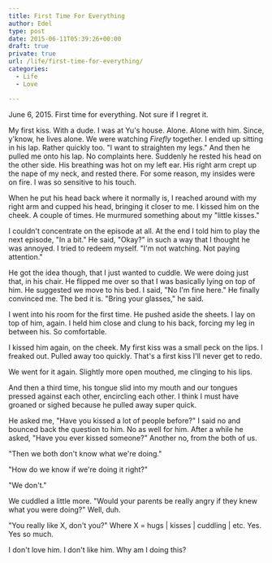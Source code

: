 ```yaml
---
title: First Time For Everything
author: Edel
type: post
date: 2015-06-11T05:39:26+00:00
draft: true
private: true
url: /life/first-time-for-everything/
categories:
  - Life
  - Love

---
```

June 6, 2015. First time for everything. Not sure if I regret it.

My first kiss. With a dude. I was at Yu's house. Alone. Alone with him. Since, y'know, he lives alone. We were watching _Firefly_ together. I ended up sitting in his lap. Rather quickly too. "I want to straighten my legs." And then he pulled me onto his lap. No complaints here. Suddenly he rested his head on the other side. His breathing was hot on my left ear. His right arm crept up the nape of my neck, and rested there. For some reason, my insides were on fire. I was so sensitive to his touch.

When he put his head back where it normally is, I reached around with my right arm and cupped his head, bringing it closer to me. I kissed him on the cheek. A couple of times. He murmured something about my "little kisses."

I couldn't concentrate on the episode at all. At the end I told him to play the next episode, "In a bit." He said, "Okay?" in such a way that I thought he was annoyed. I tried to redeem myself. "I'm not watching. Not paying attention."

He got the idea though, that I just wanted to cuddle. We were doing just that, in his chair. He flipped me over so that I was basically lying on top of him. He suggested we move to his bed. I said, "No I'm fine here." He finally convinced me. The bed it is. "Bring your glasses," he said.

I went into his room for the first time. He pushed aside the sheets. I lay on top of him, again. I held him close and clung to his back, forcing my leg in between his. So comfortable.

I kissed him again, on the cheek. My first kiss was a small peck on the lips. I freaked out. Pulled away too quickly. That's a first kiss I'll never get to redo.

We went for it again. Slightly more open mouthed, me clinging to his lips.

And then a third time, his tongue slid into my mouth and our tongues pressed against each other, encircling each other. I think I must have groaned or sighed because he pulled away super quick.

He asked me, "Have you kissed a lot of people before?" I said no and bounced back the question to him. No as well for him. After a while he asked, "Have you ever kissed someone?" Another no, from the both of us.

"Then we both don't know what we're doing."

"How do we know if we're doing it right?"

"We don't."

We cuddled a little more. "Would your parents be really angry if they knew what you were doing?" Well, duh.

"You really like X, don't you?" Where X = hugs | kisses | cuddling | etc. Yes. Yes so much.

I don't love him. I don't like him. Why am I doing this?



